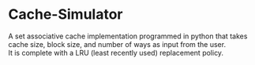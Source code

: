 # Cache-Simulator
A set associative cache implementation programmed in python that takes cache size, block size, and number of ways as input from the user.<br />
It is complete with a LRU (least recently used) replacement policy.
